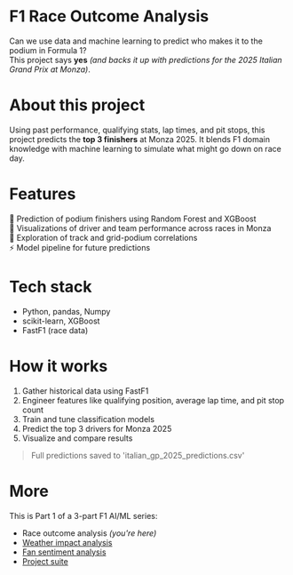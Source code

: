 # F1 Race Outcome Analysis
Can we use data and machine learning to predict who makes it to the podium in Formula 1?<br/>
This project says **yes** *(and backs it up with predictions for the 2025 Italian Grand Prix at Monza)*.<br/>

# About this project
Using past performance, qualifying stats, lap times, and pit stops, this project predicts the **top 3 finishers** at Monza 2025. It blends F1 domain knowledge with machine learning to simulate what might go down on race day.<br/>

# Features
🏁 Prediction of podium finishers using Random Forest and XGBoost<br/>
🎥 Visualizations of driver and team performance across races in Monza<br/>
🎯 Exploration of track and grid-podium correlations<br/>
⚡ Model pipeline for future predictions<br/> 

# Tech stack 
- Python, pandas, Numpy<br/>
- scikit-learn, XGBoost<br/>
- FastF1 (race data)<br/>

# How it works
1. Gather historical data using FastF1<br/>
2. Engineer features like qualifying position, average lap time, and pit stop count<br/>
3. Train and tune classification models<br/>
4. Predict the top 3 drivers for Monza 2025<br/>
5. Visualize and compare results<br/>

> Full predictions saved to 'italian_gp_2025_predictions.csv'<br/>

# More
This is Part 1 of a 3-part F1 AI/ML series:<br/>
- Race outcome analysis *(you're here)*<br/>
- [Weather impact analysis](https://github.com/swathikalburgi/F1-weather-impact-analysis)<br/>
- [Fan sentiment analysis](http://swathikalburgi/Fan-sentiment-analysis)<br/>
- [Project suite](https://github.com/swathikalburgi/F1-AI-ML-project-suite)<br/>


